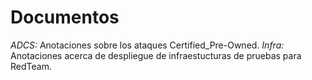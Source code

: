 # Documentos

*ADCS:* Anotaciones sobre los ataques Certified_Pre-Owned.
*Infra:* Anotaciones acerca de despliegue de infraestucturas de pruebas para RedTeam.
